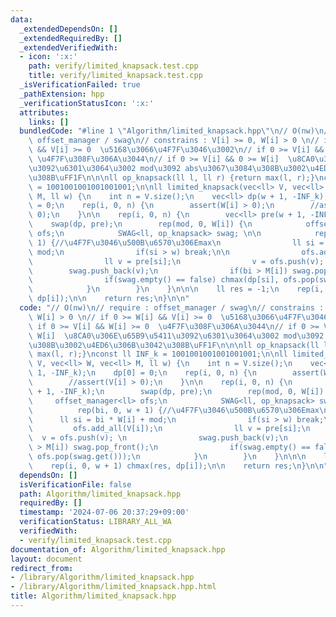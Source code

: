 ```yaml
---
data:
  _extendedDependsOn: []
  _extendedRequiredBy: []
  _extendedVerifiedWith:
  - icon: ':x:'
    path: verify/limited_knapsack.test.cpp
    title: verify/limited_knapsack.test.cpp
  _isVerificationFailed: true
  _pathExtension: hpp
  _verificationStatusIcon: ':x:'
  attributes:
    links: []
  bundledCode: "#line 1 \"Algorithm/limited_knapsack.hpp\"\n// O(nw)\n// require :\
    \ offset_manager / swag\n// constrains : V[i] >= 0, W[i] > 0 \n// if 0 >= W[i]\
    \ && V[i] >= 0  \u5168\u3066\u4F7F\u3046\u3002\n// if 0 >= V[i] && W[i] >= 0 \
    \ \u4F7F\u308F\u306A\u3044\n// if 0 >= V[i] && 0 >= W[i]  \u8CA0\u306E\u65B9\u5411\
    \u3092\u6301\u3064\u3002 mod\u3092 abs\u3067\u3084\u308B\u3002\u4ED6\u306B\u3042\
    \u308B\uFF1F\n\n\nll op_knapsack(ll l, ll r) {return max(l, r);}\nconst ll INF_k\
    \ = 1001001001001001001;\n\nll limited_knapsack(vec<ll> V, vec<ll> W, vec<ll>\
    \ M, ll w) {\n    int n = V.size();\n    vec<ll> dp(w + 1, -INF_k);\n    dp[0]\
    \ = 0;\n    rep(i, 0, n) {\n        assert(W[i] > 0);\n        //assert(V[i] >\
    \ 0);\n    }\n\n    rep(i, 0, n) {\n        vec<ll> pre(w + 1, -INF_k);\n    \
    \    swap(dp, pre);\n        rep(mod, 0, W[i]) {\n            offset_manager<ll>\
    \ ofs;\n            SWAG<ll, op_knapsack> swag; \n\n            rep(bi, 0, w +\
    \ 1) {//\u4F7F\u3046\u500B\u6570\u306Emax\n                ll si = bi * W[i] +\
    \ mod;\n                if(si > w) break;\n\n                ofs.add_all(V[i]);\n\
    \                ll v = pre[si];\n                v = ofs.push(v); \n        \
    \        swag.push_back(v);\n                if(bi > M[i]) swag.pop_front();\n\
    \                if(swag.empty() == false) chmax(dp[si], ofs.pop(swag.get()));\n\
    \            }\n        }\n    }\n\n\n    ll res = -1;\n    rep(i, 0, w + 1) chmax(res,\
    \ dp[i]);\n\n    return res;\n}\n\n"
  code: "// O(nw)\n// require : offset_manager / swag\n// constrains : V[i] >= 0,\
    \ W[i] > 0 \n// if 0 >= W[i] && V[i] >= 0  \u5168\u3066\u4F7F\u3046\u3002\n//\
    \ if 0 >= V[i] && W[i] >= 0  \u4F7F\u308F\u306A\u3044\n// if 0 >= V[i] && 0 >=\
    \ W[i]  \u8CA0\u306E\u65B9\u5411\u3092\u6301\u3064\u3002 mod\u3092 abs\u3067\u3084\
    \u308B\u3002\u4ED6\u306B\u3042\u308B\uFF1F\n\n\nll op_knapsack(ll l, ll r) {return\
    \ max(l, r);}\nconst ll INF_k = 1001001001001001001;\n\nll limited_knapsack(vec<ll>\
    \ V, vec<ll> W, vec<ll> M, ll w) {\n    int n = V.size();\n    vec<ll> dp(w +\
    \ 1, -INF_k);\n    dp[0] = 0;\n    rep(i, 0, n) {\n        assert(W[i] > 0);\n\
    \        //assert(V[i] > 0);\n    }\n\n    rep(i, 0, n) {\n        vec<ll> pre(w\
    \ + 1, -INF_k);\n        swap(dp, pre);\n        rep(mod, 0, W[i]) {\n       \
    \     offset_manager<ll> ofs;\n            SWAG<ll, op_knapsack> swag; \n\n  \
    \          rep(bi, 0, w + 1) {//\u4F7F\u3046\u500B\u6570\u306Emax\n          \
    \      ll si = bi * W[i] + mod;\n                if(si > w) break;\n\n       \
    \         ofs.add_all(V[i]);\n                ll v = pre[si];\n              \
    \  v = ofs.push(v); \n                swag.push_back(v);\n                if(bi\
    \ > M[i]) swag.pop_front();\n                if(swag.empty() == false) chmax(dp[si],\
    \ ofs.pop(swag.get()));\n            }\n        }\n    }\n\n\n    ll res = -1;\n\
    \    rep(i, 0, w + 1) chmax(res, dp[i]);\n\n    return res;\n}\n\n"
  dependsOn: []
  isVerificationFile: false
  path: Algorithm/limited_knapsack.hpp
  requiredBy: []
  timestamp: '2024-07-06 20:37:29+09:00'
  verificationStatus: LIBRARY_ALL_WA
  verifiedWith:
  - verify/limited_knapsack.test.cpp
documentation_of: Algorithm/limited_knapsack.hpp
layout: document
redirect_from:
- /library/Algorithm/limited_knapsack.hpp
- /library/Algorithm/limited_knapsack.hpp.html
title: Algorithm/limited_knapsack.hpp
---
```

